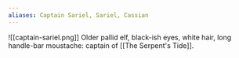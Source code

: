 ```yaml
---
aliases: Captain Sariel, Sariel, Cassian
---
```

![[captain-sariel.png]]
Older pallid elf, black-ish eyes, white hair, long handle-bar moustache: captain of [[The Serpent's Tide]].